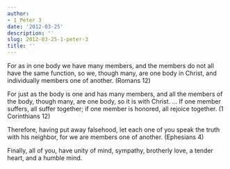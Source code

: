 ```yaml
---
author:
- 1 Peter 3
date: '2012-03-25'
description: ''
slug: 2012-03-25-1-peter-3
title: ''
---
```

For as in one body we have many members, and the members do not all have the same function, so we, though many, are one body in Christ, and individually members one of another. (Romans 12)

For just as the body is one and has many members, and all the members of the body, though many, are one body, so it is with Christ. ... If one member suffers, all suffer together; if one member is honored, all rejoice together. (1 Corinthians 12)

Therefore, having put away falsehood, let each one of you speak the truth with his neighbor, for we are members one of another. (Ephesians 4)

Finally, all of you, have unity of mind, sympathy, brotherly love, a tender heart, and a humble mind.



